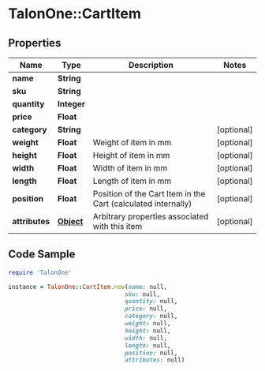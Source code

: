 # TalonOne::CartItem

## Properties

Name | Type | Description | Notes
------------ | ------------- | ------------- | -------------
**name** | **String** |  | 
**sku** | **String** |  | 
**quantity** | **Integer** |  | 
**price** | **Float** |  | 
**category** | **String** |  | [optional] 
**weight** | **Float** | Weight of item in mm | [optional] 
**height** | **Float** | Height of item in mm | [optional] 
**width** | **Float** | Width of item in mm | [optional] 
**length** | **Float** | Length of item in mm | [optional] 
**position** | **Float** | Position of the Cart Item in the Cart (calculated internally) | [optional] 
**attributes** | [**Object**](.md) | Arbitrary properties associated with this item | [optional] 

## Code Sample

```ruby
require 'TalonOne'

instance = TalonOne::CartItem.new(name: null,
                                 sku: null,
                                 quantity: null,
                                 price: null,
                                 category: null,
                                 weight: null,
                                 height: null,
                                 width: null,
                                 length: null,
                                 position: null,
                                 attributes: null)
```


